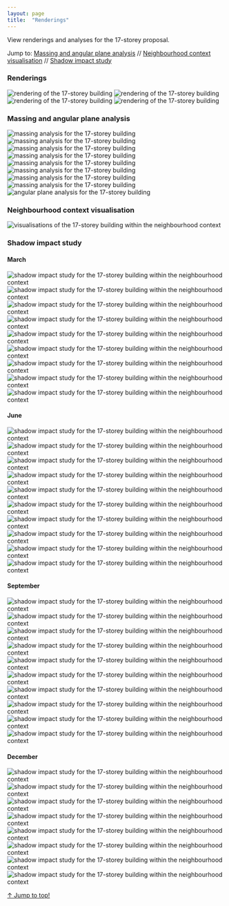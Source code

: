 ```yaml
---
layout: page
title:  "Renderings"
---
```

<a name="top"></a>
View renderings and analyses for the 17-storey proposal. 

Jump to: [Massing and angular plane analysis](#massing-and-angular-plane-analysis) // [Neighbourhood context visualisation](#neighbourhood-context-visualisation) // [Shadow impact study](#shadow-impact-study)

### Renderings

<img src="/assets/img/rendering_1.png" style="max-width:100%;height:auto;" alt="rendering of the 17-storey building">
<img src="/assets/img/rendering_2.png" style="max-width:100%;height:auto;" alt="rendering of the 17-storey building">
<img src="/assets/img/rendering_3.png" style="max-width:100%;height:auto;" alt="rendering of the 17-storey building">
<img src="/assets/img/rendering_4.png" style="max-width:100%;height:auto;" alt="rendering of the 17-storey building">

### Massing and angular plane analysis 

<img src="/assets/img/massing/massing_0.png" style="max-width:100%;height:auto;" alt="massing analysis for the 17-storey building">
<img src="/assets/img/massing/massing_1.png" style="max-width:100%;height:auto;" alt="massing analysis for the 17-storey building">
<img src="/assets/img/massing/massing_2.png" style="max-width:100%;height:auto;" alt="massing analysis for the 17-storey building">
<img src="/assets/img/massing/massing_3.png" style="max-width:100%;height:auto;" alt="massing analysis for the 17-storey building">
<img src="/assets/img/massing/massing_4.png" style="max-width:100%;height:auto;" alt="massing analysis for the 17-storey building">
<img src="/assets/img/massing/massing_5.png" style="max-width:100%;height:auto;" alt="massing analysis for the 17-storey building">
<img src="/assets/img/massing/massing_6.png" style="max-width:100%;height:auto;" alt="massing analysis for the 17-storey building">
<img src="/assets/img/massing/massing_7.png" style="max-width:100%;height:auto;" alt="massing analysis for the 17-storey building">
<img src="/assets/img/massing/massing_8.png" style="max-width:100%;height:auto;" alt="angular plane analysis for the 17-storey building">

### Neighbourhood context visualisation 

<img src="/assets/img/neighbourhood_context.png" style="max-width:100%;height:auto;" alt="visualisations of the 17-storey building within the neighbourhood context">

### Shadow impact study

#### March 

<img src="/assets/img/shadow/shadow_march_1.png" style="max-width:100%;height:auto;" alt="shadow impact study for the 17-storey building within the neighbourhood context">
<img src="/assets/img/shadow/shadow_march_2.png" style="max-width:100%;height:auto;" alt="shadow impact study for the 17-storey building within the neighbourhood context">
<img src="/assets/img/shadow/shadow_march_3.png" style="max-width:100%;height:auto;" alt="shadow impact study for the 17-storey building within the neighbourhood context">
<img src="/assets/img/shadow/shadow_march_4.png" style="max-width:100%;height:auto;" alt="shadow impact study for the 17-storey building within the neighbourhood context">
<img src="/assets/img/shadow/shadow_march_5.png" style="max-width:100%;height:auto;" alt="shadow impact study for the 17-storey building within the neighbourhood context">
<img src="/assets/img/shadow/shadow_march_6.png" style="max-width:100%;height:auto;" alt="shadow impact study for the 17-storey building within the neighbourhood context">
<img src="/assets/img/shadow/shadow_march_7.png" style="max-width:100%;height:auto;" alt="shadow impact study for the 17-storey building within the neighbourhood context">
<img src="/assets/img/shadow/shadow_march_8.png" style="max-width:100%;height:auto;" alt="shadow impact study for the 17-storey building within the neighbourhood context">
<img src="/assets/img/shadow/shadow_march_9.png" style="max-width:100%;height:auto;" alt="shadow impact study for the 17-storey building within the neighbourhood context">

#### June 

<img src="/assets/img/shadow/shadow_june_1.png" style="max-width:100%;height:auto;" alt="shadow impact study for the 17-storey building within the neighbourhood context">
<img src="/assets/img/shadow/shadow_june_2.png" style="max-width:100%;height:auto;" alt="shadow impact study for the 17-storey building within the neighbourhood context">
<img src="/assets/img/shadow/shadow_june_3.png" style="max-width:100%;height:auto;" alt="shadow impact study for the 17-storey building within the neighbourhood context">
<img src="/assets/img/shadow/shadow_june_4.png" style="max-width:100%;height:auto;" alt="shadow impact study for the 17-storey building within the neighbourhood context">
<img src="/assets/img/shadow/shadow_june_5.png" style="max-width:100%;height:auto;" alt="shadow impact study for the 17-storey building within the neighbourhood context">
<img src="/assets/img/shadow/shadow_june_6.png" style="max-width:100%;height:auto;" alt="shadow impact study for the 17-storey building within the neighbourhood context">
<img src="/assets/img/shadow/shadow_june_7.png" style="max-width:100%;height:auto;" alt="shadow impact study for the 17-storey building within the neighbourhood context">
<img src="/assets/img/shadow/shadow_june_8.png" style="max-width:100%;height:auto;" alt="shadow impact study for the 17-storey building within the neighbourhood context">
<img src="/assets/img/shadow/shadow_june_9.png" style="max-width:100%;height:auto;" alt="shadow impact study for the 17-storey building within the neighbourhood context">
<img src="/assets/img/shadow/shadow_june_10.png" style="max-width:100%;height:auto;" alt="shadow impact study for the 17-storey building within the neighbourhood context">

#### September

<img src="/assets/img/shadow/shadow_sept_1.png" style="max-width:100%;height:auto;" alt="shadow impact study for the 17-storey building within the neighbourhood context">
<img src="/assets/img/shadow/shadow_sept_2.png" style="max-width:100%;height:auto;" alt="shadow impact study for the 17-storey building within the neighbourhood context">
<img src="/assets/img/shadow/shadow_sept_3.png" style="max-width:100%;height:auto;" alt="shadow impact study for the 17-storey building within the neighbourhood context">
<img src="/assets/img/shadow/shadow_sept_4.png" style="max-width:100%;height:auto;" alt="shadow impact study for the 17-storey building within the neighbourhood context">
<img src="/assets/img/shadow/shadow_sept_5.png" style="max-width:100%;height:auto;" alt="shadow impact study for the 17-storey building within the neighbourhood context">
<img src="/assets/img/shadow/shadow_sept_6.png" style="max-width:100%;height:auto;" alt="shadow impact study for the 17-storey building within the neighbourhood context">
<img src="/assets/img/shadow/shadow_sept_7.png" style="max-width:100%;height:auto;" alt="shadow impact study for the 17-storey building within the neighbourhood context">
<img src="/assets/img/shadow/shadow_sept_8.png" style="max-width:100%;height:auto;" alt="shadow impact study for the 17-storey building within the neighbourhood context">
<img src="/assets/img/shadow/shadow_sept_9.png" style="max-width:100%;height:auto;" alt="shadow impact study for the 17-storey building within the neighbourhood context">
<img src="/assets/img/shadow/shadow_sept_10.png" style="max-width:100%;height:auto;" alt="shadow impact study for the 17-storey building within the neighbourhood context">

#### December

<img src="/assets/img/shadow/shadow_dec_1.png" style="max-width:100%;height:auto;" alt="shadow impact study for the 17-storey building within the neighbourhood context">
<img src="/assets/img/shadow/shadow_dec_2.png" style="max-width:100%;height:auto;" alt="shadow impact study for the 17-storey building within the neighbourhood context">
<img src="/assets/img/shadow/shadow_dec_3.png" style="max-width:100%;height:auto;" alt="shadow impact study for the 17-storey building within the neighbourhood context">
<img src="/assets/img/shadow/shadow_dec_4.png" style="max-width:100%;height:auto;" alt="shadow impact study for the 17-storey building within the neighbourhood context">
<img src="/assets/img/shadow/shadow_dec_5.png" style="max-width:100%;height:auto;" alt="shadow impact study for the 17-storey building within the neighbourhood context">
<img src="/assets/img/shadow/shadow_dec_6.png" style="max-width:100%;height:auto;" alt="shadow impact study for the 17-storey building within the neighbourhood context">
<img src="/assets/img/shadow/shadow_dec_7.png" style="max-width:100%;height:auto;" alt="shadow impact study for the 17-storey building within the neighbourhood context">
<img src="/assets/img/shadow/shadow_dec_8.png" style="max-width:100%;height:auto;" alt="shadow impact study for the 17-storey building within the neighbourhood context">

<a class="top-link hide" href="#top">↑ Jump to top!</a>